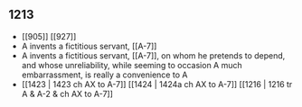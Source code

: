 ## 1213
- [[905]] [[927]] 
- A invents a fictitious servant, [[A-7]]
- A invents a fictitious servant, [[A-7]], on whom he pretends to depend, and whose unreliability, while seeming to occasion A much embarrassment, is really a convenience to A
- [[1423 | 1423 ch AX to A-7]] [[1424 | 1424a ch AX to A-7]] [[1216 | 1216 tr A &amp; A-2 &amp; ch AX to A-7]] 

